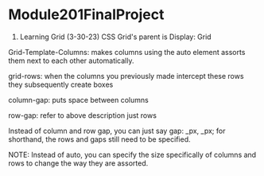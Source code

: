 # Module201FinalProject
1. Learning Grid (3-30-23)
CSS Grid's parent is Display: Grid

Grid-Template-Columns: makes columns using the auto element assorts them next to each other automatically.

grid-rows: when the columns you previously made intercept these rows they subsequently create boxes

column-gap: puts space between columns

row-gap: refer to above description just rows

Instead of column and row gap, you can just say gap: _px, _px; for shorthand, the rows and gaps still need to be specified.

NOTE: Instead of auto, you can specify the size specifically of columns and rows to change the way they are assorted.





